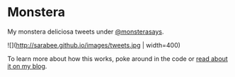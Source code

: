 # Monstera
My monstera deliciosa tweets under [@monsterasays](http://www.twitter.com/monsterasays).

![](http://sarabee.github.io/images/tweets.jpg | width=400)

To learn more about how this works, poke around in the code or [read about it on my blog](http://sarabee.github.io/2020/04/19/plant-tweets-part-1/).
